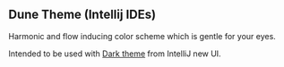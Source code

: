 ## Dune Theme (Intellij IDEs)

Harmonic and flow inducing color scheme which is gentle for your eyes. 

Intended to be used with [Dark theme](https://www.jetbrains.com/help/idea/new-ui.html) from IntelliJ new UI.
